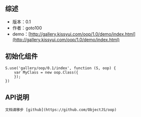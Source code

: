 ## 综述

* 版本：0.1
* 作者：goto100
* demo：[http://gallery.kissyui.com/oop/1.0/demo/index.html](http://gallery.kissyui.com/oop/1.0/demo/index.html)

## 初始化组件

    S.use('gallery/oop/0.1/index', function (S, oop) {
        var MyClass = new oop.Class({
        });
    })

## API说明

	文档请移步 [github](https://github.com/ObjectJS/oop)

